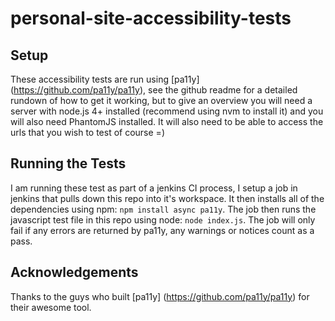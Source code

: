# personal-site-accessibility-tests

## Setup

These accessibility tests are run using [pa11y] (https://github.com/pa11y/pa11y),
see the github readme for a detailed rundown of how to get it working, but to give an overview you will need a server with node.js 4+ installed (recommend using nvm to install it) and you will also need PhantomJS installed. It will also need to be able to access the urls that you wish to test of course =)

## Running the Tests

I am running these test as part of a jenkins CI process, I setup a job in jenkins  that pulls down this repo into it's workspace. It then installs all of the dependencies using npm: `npm install async pa11y`. The job then runs the javascript test file in this repo using node: `node index.js`. The job will only
fail if any errors are returned by pa11y, any warnings or notices count as a pass.

## Acknowledgements

Thanks to the guys who built [pa11y] (https://github.com/pa11y/pa11y) for their
awesome tool.

